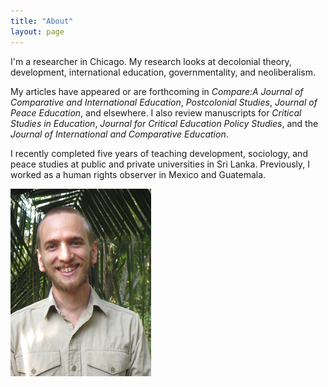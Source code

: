 ```yaml
---
title: "About"
layout: page
---
```


I'm a researcher in Chicago. My research looks at decolonial theory, development, international education, governmentality, and neoliberalism.

My articles have appeared or are forthcoming in *Compare:A Journal of Comparative and International Education*, *Postcolonial Studies*, *Journal of Peace Education*, and elsewhere. I also review manuscripts for *Critical Studies in Education*, *Journal for Critical Education Policy Studies*, and the *Journal of International and Comparative Education*.

I recently completed five years of teaching development, sociology, and peace studies at public and private universities in Sri Lanka. Previously, I worked as a human rights observer in Mexico and Guatemala.


![DavidGolding.jpg](/assets/DavidGolding.JPG)
